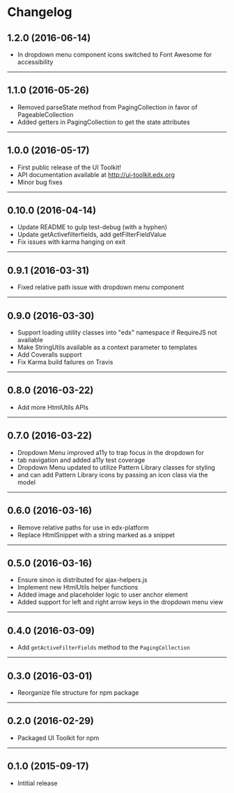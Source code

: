 # Changelog

## 1.2.0 (2016-06-14)
* In dropdown menu component icons switched to Font Awesome for accessibility

- - -

## 1.1.0 (2016-05-26)
* Removed parseState method from PagingCollection in favor of PageableCollection
* Added getters in PagingCollection to get the state attributes

- - -

## 1.0.0 (2016-05-17)
* First public release of the UI Toolkit!
* API documentation available at http://ui-toolkit.edx.org
* Minor bug fixes

- - -

## 0.10.0 (2016-04-14)
* Update README to gulp test-debug (with a hyphen)
* Update getActivefilterfields, add getFilterFieldValue
* Fix issues with karma hanging on exit

- - -

## 0.9.1 (2016-03-31)
* Fixed relative path issue with dropdown menu component

- - -

## 0.9.0 (2016-03-30)
* Support loading utility classes into "edx" namespace if RequireJS not available
* Make StringUtils available as a context parameter to templates
* Add Coveralls support
* Fix Karma build failures on Travis

- - -

## 0.8.0 (2016-03-22)
* Add more HtmlUtils APIs

- - -

## 0.7.0 (2016-03-22)
* Dropdown Menu improved a11y to trap focus in the dropdown for
* tab navigation and added a11y test coverage
* Dropdown Menu updated to utilize Pattern Library classes for styling
* and can add Pattern Library icons by passing an icon class via the model

- - -

## 0.6.0 (2016-03-16)
* Remove relative paths for use in edx-platform
* Replace HtmlSnippet with a string marked as a snippet

- - -

## 0.5.0 (2016-03-16)
* Ensure sinon is distributed for ajax-helpers.js
* Implement new HtmlUtils helper functions
* Added image and placeholder logic to user anchor element
* Added support for left and right arrow keys in the dropdown menu view

- - -

## 0.4.0 (2016-03-09)
* Add `getActiveFilterFields` method to the `PagingCollection`

- - -

## 0.3.0 (2016-03-01)
* Reorganize file structure for npm package

- - -

## 0.2.0 (2016-02-29)
* Packaged UI Toolkit for npm

- - -

## 0.1.0 (2015-09-17)
* Intitial release

